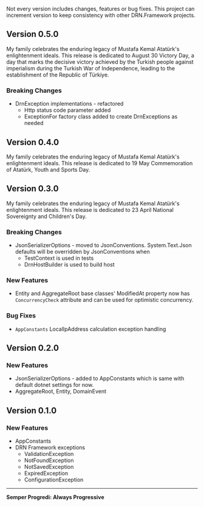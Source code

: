 Not every version includes changes, features or bug fixes. This project can increment version to keep consistency with other DRN.Framework projects.

## Version 0.5.0

My family celebrates the enduring legacy of Mustafa Kemal Atatürk's enlightenment ideals. This release is dedicated to August 30 Victory Day, a day that marks the decisive victory achieved by the Turkish people against imperialism during the Turkish War of Independence, leading to the establishment of the Republic of Türkiye.

### Breaking Changes

* DrnException implementations - refactored
  * Http status code parameter added
  * ExceptionFor factory class added to create DrnExceptions as needed

## Version 0.4.0

My family celebrates the enduring legacy of Mustafa Kemal Atatürk's enlightenment ideals. This release is dedicated to 19 May Commemoration of Atatürk, Youth and Sports Day.

## Version 0.3.0

My family celebrates the enduring legacy of Mustafa Kemal Atatürk's enlightenment ideals. This release is dedicated to 23 April National Sovereignty and Children's Day.

### Breaking Changes

* JsonSerializerOptions - moved to JsonConventions. System.Text.Json defaults will be overridden by JsonConventions when
  * TestContext is used in tests
  * DrnHostBuilder is used to build host

### New Features

* Entity and AggregateRoot base classes' ModifiedAt property now has `ConcurrencyCheck` attribute and can be used for optimistic concurrency.

### Bug Fixes

* `AppConstants` LocalIpAddress calculation exception handling

## Version 0.2.0

### New Features

* JsonSerializerOptions - added to AppConstants which is same with default dotnet settings for now.
* AggregateRoot, Entity, DomainEvent

## Version 0.1.0

### New Features

* AppConstants 
* DRN Framework exceptions
  * ValidationException
  * NotFoundException
  * NotSavedException
  * ExpiredException
  * ConfigurationException

---
**Semper Progredi: Always Progressive**